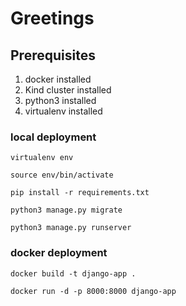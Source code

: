 # Greetings

## Prerequisites
1. docker installed
2. Kind cluster installed
3. python3 installed
4. virtualenv installed 

### local deployment
```
virtualenv env
```
```
source env/bin/activate
```
```
pip install -r requirements.txt
```
```
python3 manage.py migrate
```
```
python3 manage.py runserver 
```

### docker deployment 
```
docker build -t django-app .
```
```
docker run -d -p 8000:8000 django-app
```